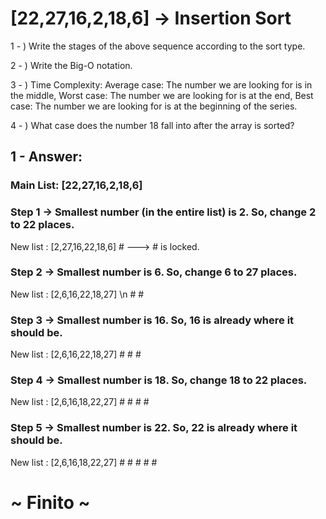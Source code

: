 # [22,27,16,2,18,6] -> Insertion Sort

1 - ) Write the stages of the above sequence according to the sort type.

2 - ) Write the Big-O notation.

3 - ) Time Complexity: Average case: The number we are looking for is in the middle, Worst case: The number we are looking for is at the end, Best case: The number we are looking for is at the beginning of the series.

4 - ) What case does the number 18 fall into after the array is sorted? 

## 1 - Answer:

### Main List: [22,27,16,2,18,6]
### Step 1 -> Smallest number (in the entire list) is 2. So, change 2 to 22 places.
New list : [2,27,16,22,18,6]
            #                    ---> # is locked.
### Step 2 -> Smallest number  is 6. So, change 6 to 27 places.
New list : [2,6,16,22,18,27] \n
            # #
### Step 3 -> Smallest number  is 16. So, 16 is already where it should be.
New list : [2,6,16,22,18,27]
            # # #
### Step 4 -> Smallest number  is 18. So, change 18 to 22 places.
New list : [2,6,16,18,22,27]
            # # #  #      
### Step 5 -> Smallest number  is 22. So, 22 is already where it should be.
New list : [2,6,16,18,22,27]
            # # #  #  #
# ~ Finito ~

